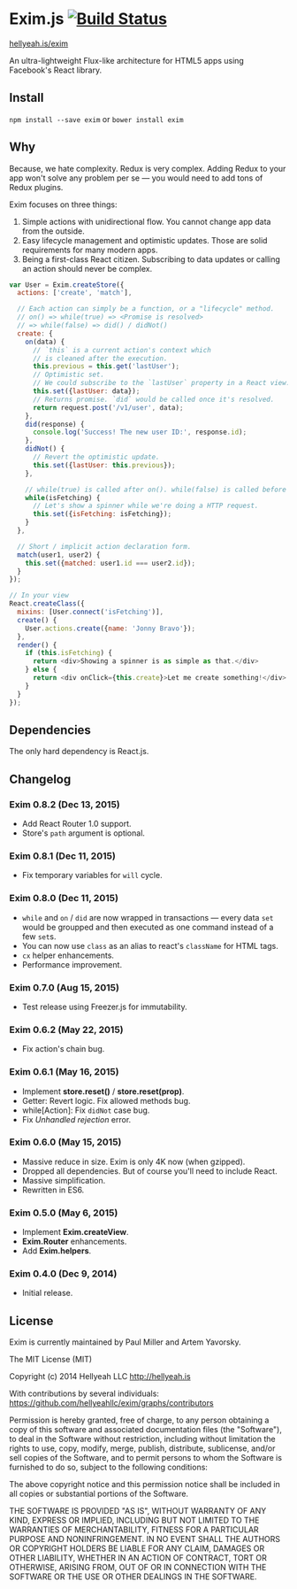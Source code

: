 # Exim.js [![Build Status](https://travis-ci.org/hellyeahllc/exim.svg)](https://travis-ci.org/hellyeahllc/exim)

[hellyeah.is/exim](http://hellyeah.is/exim/)

An ultra-lightweight Flux-like architecture for HTML5 apps using Facebook's React library.

## Install

`npm install --save exim` or `bower install exim`

## Why

Because, we hate complexity. Redux is very complex. Adding Redux to your app won't solve any problem per se — you would need to add tons of Redux plugins.

Exim focuses on three things:

1. Simple actions with unidirectional flow. You cannot change app data from the outside.
2. Easy lifecycle management and optimistic updates. Those are solid requirements for many modern apps.
3. Being a first-class React citizen. Subscribing to data updates or calling an action should never be complex.

```javascript
var User = Exim.createStore({
  actions: ['create', 'match'],

  // Each action can simply be a function, or a "lifecycle" method.
  // on() => while(true) => <Promise is resolved>
  // => while(false) => did() / didNot()
  create: {
    on(data) {
      // `this` is a current action's context which
      // is cleaned after the execution.
      this.previous = this.get('lastUser');
      // Optimistic set.
      // We could subscribe to the `lastUser` property in a React view.
      this.set({lastUser: data});
      // Returns promise. `did` would be called once it's resolved.
      return request.post('/v1/user', data);
    },
    did(response) {
      console.log('Success! The new user ID:', response.id);
    },
    didNot() {
      // Revert the optimistic update.
      this.set({lastUser: this.previous});
    },

    // while(true) is called after on(). while(false) is called before did() / didNot().
    while(isFetching) {
      // Let's show a spinner while we're doing a HTTP request.
      this.set({isFetching: isFetching});
    }
  },

  // Short / implicit action declaration form.
  match(user1, user2) {
    this.set({matched: user1.id === user2.id});
  }
});

// In your view
React.createClass({
  mixins: [User.connect('isFetching')],
  create() {
    User.actions.create({name: 'Jonny Bravo'});
  },
  render() {
    if (this.isFetching) {
      return <div>Showing a spinner is as simple as that.</div>
    } else {
      return <div onClick={this.create}>Let me create something!</div>
    }
  }
});

```

## Dependencies

The only hard dependency is React.js.

## Changelog

### Exim 0.8.2 (Dec 13, 2015)

* Add React Router 1.0 support.
* Store's `path` argument is optional.

### Exim 0.8.1 (Dec 11, 2015)

* Fix temporary variables for `will` cycle.

### Exim 0.8.0 (Dec 11, 2015)

* `while` and `on` / `did` are now wrapped in transactions — every data `set`
  would be groupped and then executed as one command instead of a few `set`s.
* You can now use `class` as an alias to react's `className` for HTML tags.
* `cx` helper enhancements.
* Performance improvement.

### Exim 0.7.0 (Aug 15, 2015)

* Test release using Freezer.js for immutability.

### Exim 0.6.2 (May 22, 2015)

* Fix action's chain bug.

### Exim 0.6.1 (May 16, 2015)

* Implement **store.reset()** / **store.reset(prop)**.
* Getter: Revert logic. Fix allowed methods bug.
* while[Action]: Fix `didNot` case bug.
* Fix *Unhandled rejection* error.

### Exim 0.6.0 (May 15, 2015)

* Massive reduce in size. Exim is only 4K now (when gzipped).
* Dropped all dependencies. But of course you'll need to include React.
* Massive simplification.
* Rewritten in ES6.

### Exim 0.5.0 (May 6, 2015)

* Implement **Exim.createView**.
* **Exim.Router** enhancements.
* Add **Exim.helpers**.

### Exim 0.4.0 (Dec 9, 2014)

* Initial release.

## License

Exim is currently maintained by Paul Miller and Artem Yavorsky.

The MIT License (MIT)

Copyright (c) 2014 Hellyeah LLC http://hellyeah.is

With contributions by several individuals: https://github.com/hellyeahllc/exim/graphs/contributors

Permission is hereby granted, free of charge, to any person obtaining a copy of
this software and associated documentation files (the "Software"), to deal in
the Software without restriction, including without limitation the rights to
use, copy, modify, merge, publish, distribute, sublicense, and/or sell copies of
the Software, and to permit persons to whom the Software is furnished to do so,
subject to the following conditions:

The above copyright notice and this permission notice shall be included in all
copies or substantial portions of the Software.

THE SOFTWARE IS PROVIDED "AS IS", WITHOUT WARRANTY OF ANY KIND, EXPRESS OR
IMPLIED, INCLUDING BUT NOT LIMITED TO THE WARRANTIES OF MERCHANTABILITY, FITNESS
FOR A PARTICULAR PURPOSE AND NONINFRINGEMENT. IN NO EVENT SHALL THE AUTHORS OR
COPYRIGHT HOLDERS BE LIABLE FOR ANY CLAIM, DAMAGES OR OTHER LIABILITY, WHETHER
IN AN ACTION OF CONTRACT, TORT OR OTHERWISE, ARISING FROM, OUT OF OR IN
CONNECTION WITH THE SOFTWARE OR THE USE OR OTHER DEALINGS IN THE SOFTWARE.

